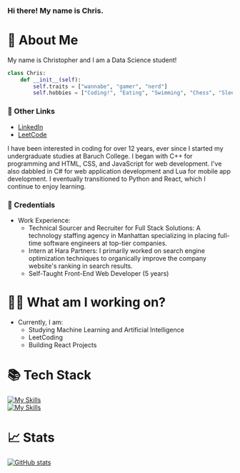 ### Hi there! My name is Chris.

# 💬 About Me

My name is Christopher and I am a Data Science student!

```python
class Chris:
    def __init__(self):
        self.traits = ["wannabe", "gamer", "nerd"]
        self.hobbies = ["Coding!", "Eating", "Swimming", "Chess", "Sleeping"]
```

### 🔗 Other Links

- [LinkedIn](https://linkedin.com/in/christopher-zaman)
- [LeetCode](https://leetcode.com/u/christopher-zaman)

I have been interested in coding for over 12 years, ever since I started my undergraduate studies at Baruch College. I began with C++ for programming and HTML, CSS, and JavaScript for web development. I've also dabbled in C# for web application development and Lua for mobile app development. I eventually transitioned to Python and React, which I continue to enjoy learning.

### 📜 Credentials

- Work Experience:
  - Technical Sourcer and Recruiter for Full Stack Solutions:
    A technology staffing agency in Manhattan specializing in placing full-time software engineers at top-tier companies.
  - Intern at Hara Partners: 
    I primarily worked on search engine optimization techniques to organically improve the company website's ranking in search results.
  - Self-Taught Front-End Web Developer (5 years)
    
# 👨‍💻 What am I working on?
- Currently, I am:
  - Studying Machine Learning and Artificial Intelligence
  - LeetCoding
  - Building React Projects

# 📚 Tech Stack
[![My Skills](https://skillicons.dev/icons?i=html,css,javascript,react,tailwind,ts,nodejs,mongodb&perline=8)](https://skillicons.dev)<br>
[![My Skills](https://skillicons.dev/icons?i=cpp,cs,py,mysql,git,vscode)](https://skillicons.dev)<br>

# 📈 Stats
[![GitHub stats](https://github-readme-stats.vercel.app/api?username=christopher-zaman)](https://github.com/anuraghazra/github-readme-stats)

<!--
**christopher-zaman/christopher-zaman** is a ✨ _special_ ✨ repository because its `README.md` (this file) appears on your GitHub profile.

Here are some ideas to get you started:

- 🔭 I’m currently working on ...
- 🌱 I’m currently learning ...
- 👯 I’m looking to collaborate on ...
- 🤔 I’m looking for help with ...
- 💬 Ask me about ...
- 📫 How to reach me: ...
- 😄 Pronouns: ...
- ⚡ Fun fact: ...
-->
